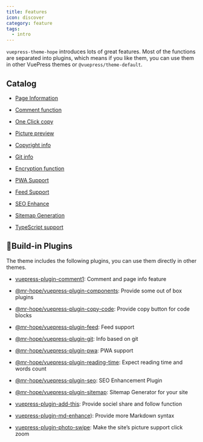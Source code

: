 ```yaml
---
title: Features
icon: discover
category: feature
tags:
  - intro
---
```


`vuepress-theme-hope` introduces lots of great features. Most of the functions are separated into plugins, which means if you like them, you can use them in other VuePress themes or `@vuepress/theme-default`.

## Catalog

- [Page Information](page-info.md)

- [Comment function](comment.md)

- [One Click copy](copy-code.md)

- [Picture preview](photo-swipe.md)

- [Copyright info](copyright.md)

- [Git info](git.md)

- [Encryption function](encrypt.md)

- [PWA Support](pwa.md)

- [Feed Support](feed.md)

- [SEO Enhance](seo.md)

- [Sitemap Generation](sitemap.md)

- [TypeScript support](typescript.md)

## 🧩Build-in Plugins

The theme includes the following plugins, you can use them directly in other themes.

- [vuepress-plugin-comment1][comment]: Comment and page info feature

- [@mr-hope/vuepress-plugin-components][components]: Provide some out of box plugins

- [@mr-hope/vuepress-plugin-copy-code][copy-code]: Provide copy button for code blocks

- [@mr-hope/vuepress-plugin-feed][feed]: Feed support

- [@mr-hope/vuepress-plugin-git][git]: Info based on git

- [@mr-hope/vuepress-plugin-pwa][pwa]: PWA support

- [@mr-hope/vuepress-plugin-reading-time][reading-time]: Expect reading time and words count

- [@mr-hope/vuepress-plugin-seo][seo]: SEO Enhancement Plugin

- [@mr-hope/vuepress-plugin-sitemap][sitemap]: Sitemap Generator for your site

- [vuepress-plugin-add-this][add-this]: Provide sociel share and follow function

- [vuepress-plugin-md-enhance][md-enhance]): Provide more Markdown syntax

- [vuepress-plugin-photo-swipe][photo-swipe]: Make the site’s picture support click zoom

[add-this]: https://vuepress-theme-hope.github.io/v1/add-this/
[comment]: https://vuepress-theme-hope.github.io/v1/comment/
[components]: https://vuepress-theme-hope.github.io/v1/components/
[copy-code]: https://vuepress-theme-hope.github.io/v1/copy-code/
[feed]: https://vuepress-theme-hope.github.io/v1/feed/
[git]: https://vuepress-theme-hope.github.io/v1/git/
[md-enhance]: https://vuepress-theme-hope.github.io/v1/md-enhance/
[photo-swipe]: https://vuepress-theme-hope.github.io/v1/photo-swipe/
[pwa]: https://vuepress-theme-hope.github.io/v1/pwa/
[reading-time]: https://vuepress-theme-hope.github.io/v1/reading-time/
[seo]: https://vuepress-theme-hope.github.io/v1/seo/
[sitemap]: https://vuepress-theme-hope.github.io/v1/sitemap/
